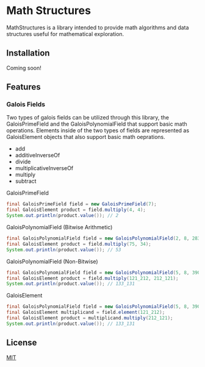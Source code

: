 # Math Structures

MathStructures is a library intended to provide math algorithms and data structures useful for mathematical exploration.

## Installation

Coming soon!

## Features

### Galois Fields

Two types of galois fields can be utilized through this library, the GaloisPrimeField and the GaloisPolynomialField
that support basic math operations. Elements inside of the two types of fields are represented as GaloisElement objects
that also support basic math oeprations.

- add
- additiveInverseOf
- divide
- multiplicativeInverseOf
- multiply
- subtract

GaloisPrimeField

```java
final GaloisPrimeField field = new GaloisPrimeField(7);
final GaloisElement product = field.multiply(4, 4);
System.out.println(product.value()); // 2
```

GaloisPolynomialField (Bitwise Arithmetic)

```java
final GaloisPolynomialField field = new GaloisPolynomialField(2, 8, 283);
final GaloisElement product = field.multiply(75, 34);
System.out.println(product.value()); // 53
```

GaloisPolynomialField (Non-Bitwise)

```java
final GaloisPolynomialField field = new GaloisPolynomialField(5, 8, 390_627);
final GaloisElement product = field.multiply(121_212, 212_121);
System.out.println(product.value()); // 133_131
```

GaloisElement

```java
final GaloisPolynomialField field = new GaloisPolynomialField(5, 8, 390_627);
final GaloisElement multiplicand = field.element(121_212);
final GaloisElement product = multiplicand.multiply(212_121);
System.out.println(product.value()); // 133_131
```


## License
[MIT](https://choosealicense.com/licenses/mit/)
